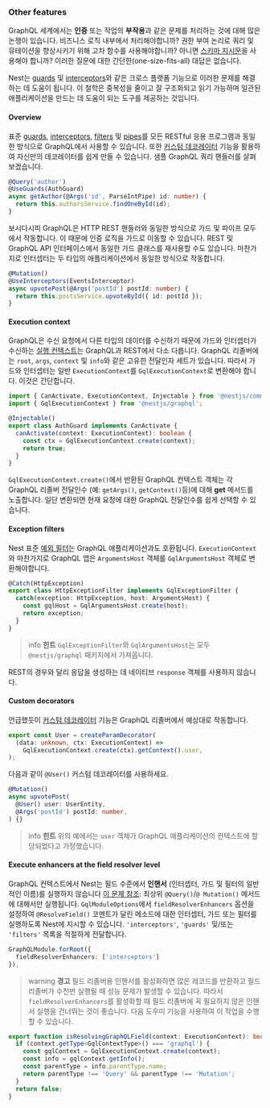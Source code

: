 ### Other features

GraphQL 세계에서는 **인증** 또는 작업의 **부작용**과 같은 문제를 처리하는 것에 대해 많은 논쟁이 있습니다. 비즈니스 로직 내부에서 처리해야합니까? 권한 부여 논리로 쿼리 및 뮤테이션을 향상시키기 위해 고차 함수를 사용해야합니까? 아니면 [스키마 지시문](https://www.apollographql.com/docs/apollo-server/schema/directives/)을 사용해야 합니까? 이러한 질문에 대한 간단한(one-size-fits-all) 대답은 없습니다.

Nest는 [guards](/guards) 및 [interceptors](/interceptors)와 같은 크로스 플랫폼 기능으로 이러한 문제를 해결하는 데 도움이 됩니다. 이 철학은 중복성을 줄이고 잘 구조화되고 읽기 가능하며 일관된 애플리케이션을 만드는 데 도움이 되는 도구를 제공하는 것입니다.

#### Overview

표준 [guards](/guards), [interceptors](/interceptors), [filters](/exception-filters) 및 [pipes](/pipes)를 모든 RESTful 응용 프로그램과 동일한 방식으로 GraphQL에서 사용할 수 있습니다. 또한 [커스텀 데코레이터](/custom-decorators) 기능을 활용하여 자신만의 데코레이터를 쉽게 만들 수 있습니다. 샘플 GraphQL 쿼리 핸들러를 살펴 보겠습니다.

```typescript
@Query('author')
@UseGuards(AuthGuard)
async getAuthor(@Args('id', ParseIntPipe) id: number) {
  return this.authorsService.findOneById(id);
}
```

보시다시피 GraphQL은 HTTP REST 핸들러와 동일한 방식으로 가드 및 파이프 모두에서 작동합니다. 이 때문에 인증 로직을 가드로 이동할 수 있습니다. REST 및 GraphQL API 인터페이스에서 동일한 가드 클래스를 재사용할 수도 있습니다. 마찬가지로 인터셉터는 두 타입의 애플리케이션에서 동일한 방식으로 작동합니다.

```typescript
@Mutation()
@UseInterceptors(EventsInterceptor)
async upvotePost(@Args('postId') postId: number) {
  return this.postsService.upvoteById({ id: postId });
}
```

#### Execution context

GraphQL은 수신 요청에서 다른 타입의 데이터를 수신하기 때문에 가드와 인터셉터가 수신하는 [실행 컨텍스트](https://docs.nestjs.com/fundamentals/execution-context)는 GraphQL과 REST에서 다소 다릅니다. GraphQL 리졸버에는 `root`, `args`, `context` 및 `info`와 같은 고유한 전달인자 세트가 있습니다. 따라서 가드와 인터셉터는 일반 `ExecutionContext`를 `GqlExecutionContext`로 변환해야 합니다. 이것은 간단합니다.

```typescript
import { CanActivate, ExecutionContext, Injectable } from '@nestjs/common';
import { GqlExecutionContext } from '@nestjs/graphql';

@Injectable()
export class AuthGuard implements CanActivate {
  canActivate(context: ExecutionContext): boolean {
    const ctx = GqlExecutionContext.create(context);
    return true;
  }
}
```

`GqlExecutionContext.create()`에서 반환된 GraphQL 컨텍스트 객체는 각 GraphQL 리졸버 전달인수 (예: `getArgs()`, `getContext()`등)에 대해 **get** 메서드를 노출합니다. 일단 변환되면 현재 요청에 대한 GraphQL 전달인수를 쉽게 선택할 수 있습니다.

#### Exception filters

Nest 표준 [예외 필터](/exception-filters)는 GraphQL 애플리케이션과도 호환됩니다. `ExecutionContext`와 마찬가지로 GraphQL 앱은 `ArgumentsHost` 객체를 `GqlArgumentsHost` 객체로 변환해야합니다.

```typescript
@Catch(HttpException)
export class HttpExceptionFilter implements GqlExceptionFilter {
  catch(exception: HttpException, host: ArgumentsHost) {
    const gqlHost = GqlArgumentsHost.create(host);
    return exception;
  }
}
```

> info **힌트** `GqlExceptionFilter`와 `GqlArgumentsHost`는 모두 `@nestjs/graphql` 패키지에서 가져옵니다.

REST의 경우와 달리 응답을 생성하는 데 네이티브 `response` 객체를 사용하지 않습니다.

#### Custom decorators

언급했듯이 [커스텀 데코레이터](/custom-decorators) 기능은 GraphQL 리졸버에서 예상대로 작동합니다.

```typescript
export const User = createParamDecorator(
  (data: unknown, ctx: ExecutionContext) =>
    GqlExecutionContext.create(ctx).getContext().user,
);
```

다음과 같이 `@User()` 커스텀 데코레이터를 사용하세요.

```typescript
@Mutation()
async upvotePost(
  @User() user: UserEntity,
  @Args('postId') postId: number,
) {}
```

> info **힌트** 위의 예에서는 `user` 객체가 GraphQL 애플리케이션의 컨텍스트에 할당되었다고 가정했습니다.

#### Execute enhancers at the field resolver level

GraphQL 컨텍스트에서 Nest는 필드 수준에서 **인핸서** (인터셉터, 가드 및 필터의 일반적인 이름)를 실행하지 않습니다 [이 문제 참조](https://github.com/nestjs/graphql/issues/320#issuecomment-511193229): 최상위 `@Query()`/`@ Mutation()` 메서드에 대해서만 실행됩니다. `GqlModuleOptions`에서 `fieldResolverEnhancers` 옵션을 설정하여 `@ResolveField()` 코멘트가 달린 메소드에 대한 인터셉터, 가드 또는 필터를 실행하도록 Nest에 지시할 수 있습니다. `'interceptors'`, `'guards'` 및/또는 `'filters'` 목록을 적절하게 전달합니다.

```typescript
GraphQLModule.forRoot({
  fieldResolverEnhancers: ['interceptors']
}),
```

> warning **경고** 필드 리졸버용 인핸서를 활성화하면 많은 레코드를 반환하고 필드 리졸버가 수천번 실행될 때 성능 문제가 발생할 수 있습니다. 따라서 `fieldResolverEnhancers`를 활성화할 때 필드 리졸버에 꼭 필요하지 않은 인핸서 실행을 건너뛰는 것이 좋습니다. 다음 도우미 기능을 사용하여 이 작업을 수행할 수 있습니다.

```typescript
export function isResolvingGraphQLField(context: ExecutionContext): boolean {
  if (context.getType<GqlContextType>() === 'graphql') {
    const gqlContext = GqlExecutionContext.create(context);
    const info = gqlContext.getInfo();
    const parentType = info.parentType.name;
    return parentType !== 'Query' && parentType !== 'Mutation';
  }
  return false;
}
```
